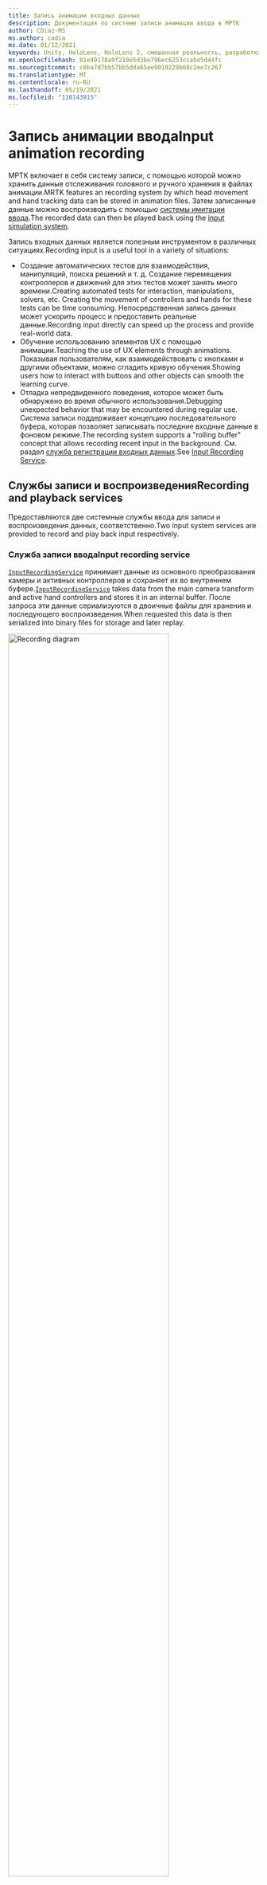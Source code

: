 ```yaml
---
title: Запись анимации входных данных
description: Документация по системе записи анимации ввода в МРТК
author: CDiaz-MS
ms.author: cadia
ms.date: 01/12/2021
keywords: Unity, HoloLens, HoloLens 2, смешанная реальность, разработка, MRTK
ms.openlocfilehash: 81e49178a9f218e5d3be796ec6253ccabe5d44fc
ms.sourcegitcommit: c0ba7d7bb57bb5dda65ee9019229b68c2ee7c267
ms.translationtype: MT
ms.contentlocale: ru-RU
ms.lasthandoff: 05/19/2021
ms.locfileid: "110143915"
---
```

# <a name="input-animation-recording"></a><span data-ttu-id="556f2-104">Запись анимации ввода</span><span class="sxs-lookup"><span data-stu-id="556f2-104">Input animation recording</span></span>

<span data-ttu-id="556f2-105">МРТК включает в себя систему записи, с помощью которой можно хранить данные отслеживания головного и ручного хранения в файлах анимации.</span><span class="sxs-lookup"><span data-stu-id="556f2-105">MRTK features an recording system by which head movement and hand tracking data can be stored in animation files.</span></span> <span data-ttu-id="556f2-106">Затем записанные данные можно воспроизводить с помощью [системы имитации ввода](input-simulation-service.md).</span><span class="sxs-lookup"><span data-stu-id="556f2-106">The recorded data can then be played back using the [input simulation system](input-simulation-service.md).</span></span>

<span data-ttu-id="556f2-107">Запись входных данных является полезным инструментом в различных ситуациях.</span><span class="sxs-lookup"><span data-stu-id="556f2-107">Recording input is a useful tool in a variety of situations:</span></span>

* <span data-ttu-id="556f2-108">Создание автоматических тестов для взаимодействия, манипуляций, поиска решений и т. д. Создание перемещения контроллеров и движений для этих тестов может занять много времени.</span><span class="sxs-lookup"><span data-stu-id="556f2-108">Creating automated tests for interaction, manipulations, solvers, etc. Creating the movement of controllers and hands for these tests can be time consuming.</span></span> <span data-ttu-id="556f2-109">Непосредственная запись данных может ускорить процесс и предоставить реальные данные.</span><span class="sxs-lookup"><span data-stu-id="556f2-109">Recording input directly can speed up the process and provide real-world data.</span></span>
* <span data-ttu-id="556f2-110">Обучение использованию элементов UX с помощью анимации.</span><span class="sxs-lookup"><span data-stu-id="556f2-110">Teaching the use of UX elements through animations.</span></span>
  <span data-ttu-id="556f2-111">Показывая пользователям, как взаимодействовать с кнопками и другими объектами, можно сгладить кривую обучения.</span><span class="sxs-lookup"><span data-stu-id="556f2-111">Showing users how to interact with buttons and other objects can smooth the learning curve.</span></span>
* <span data-ttu-id="556f2-112">Отладка непредвиденного поведения, которое может быть обнаружено во время обычного использования.</span><span class="sxs-lookup"><span data-stu-id="556f2-112">Debugging unexpected behavior that may be encountered during regular use.</span></span>
  <span data-ttu-id="556f2-113">Система записи поддерживает концепцию последовательного буфера, которая позволяет записывать последние входные данные в фоновом режиме.</span><span class="sxs-lookup"><span data-stu-id="556f2-113">The recording system supports a "rolling buffer" concept that allows recording recent input in the background.</span></span>
  <span data-ttu-id="556f2-114">См. раздел [служба регистрации входных данных](#input-recording-service).</span><span class="sxs-lookup"><span data-stu-id="556f2-114">See [Input Recording Service](#input-recording-service).</span></span>

## <a name="recording-and-playback-services"></a><span data-ttu-id="556f2-115">Службы записи и воспроизведения</span><span class="sxs-lookup"><span data-stu-id="556f2-115">Recording and playback services</span></span>

<span data-ttu-id="556f2-116">Предоставляются две системные службы ввода для записи и воспроизведения данных, соответственно.</span><span class="sxs-lookup"><span data-stu-id="556f2-116">Two input system services are provided to record and play back input respectively.</span></span>

### <a name="input-recording-service"></a><span data-ttu-id="556f2-117">Служба записи ввода</span><span class="sxs-lookup"><span data-stu-id="556f2-117">Input recording service</span></span>

<span data-ttu-id="556f2-118">[`InputRecordingService`](xref:Microsoft.MixedReality.Toolkit.Input.InputRecordingService) принимает данные из основного преобразования камеры и активных контроллеров и сохраняет их во внутреннем буфере.</span><span class="sxs-lookup"><span data-stu-id="556f2-118">[`InputRecordingService`](xref:Microsoft.MixedReality.Toolkit.Input.InputRecordingService) takes data from the main camera transform and active hand controllers and stores it in an internal buffer.</span></span> <span data-ttu-id="556f2-119">После запроса эти данные сериализуются в двоичные файлы для хранения и последующего воспроизведения.</span><span class="sxs-lookup"><span data-stu-id="556f2-119">When requested this data is then serialized into binary files for storage and later replay.</span></span>

<a target="_blank" href="../images/input-simulation/MRTK_InputAnimation_RecordingDiagram.png">
  <img src="../images/input-simulation/MRTK_InputAnimation_RecordingDiagram.png" title="Запись анимации ввода" width="80%" alt="Recording diagram" class="center" />
</a>

<span data-ttu-id="556f2-121">Чтобы начать запись входных данных, вызовите [`StartRecording`](xref:Microsoft.MixedReality.Toolkit.Input.IMixedRealityInputRecordingService.StartRecording) функцию.</span><span class="sxs-lookup"><span data-stu-id="556f2-121">To start recording input call the [`StartRecording`](xref:Microsoft.MixedReality.Toolkit.Input.IMixedRealityInputRecordingService.StartRecording) function.</span></span> <span data-ttu-id="556f2-122">[`StopRecording`](xref:Microsoft.MixedReality.Toolkit.Input.IMixedRealityInputRecordingService.StopRecording) приостанавливает запись (но не удаляет данные, записанные на данный момент [`DiscardRecordedInput`](xref:Microsoft.MixedReality.Toolkit.Input.IMixedRealityInputRecordingService.DiscardRecordedInput) ). при необходимости используйте для этого.</span><span class="sxs-lookup"><span data-stu-id="556f2-122">[`StopRecording`](xref:Microsoft.MixedReality.Toolkit.Input.IMixedRealityInputRecordingService.StopRecording) will pause recording (but not discard the data recorded so far, use [`DiscardRecordedInput`](xref:Microsoft.MixedReality.Toolkit.Input.IMixedRealityInputRecordingService.DiscardRecordedInput) to do this if needed).</span></span>

<span data-ttu-id="556f2-123">По умолчанию размер буфера записи ограничен 30 секундами.</span><span class="sxs-lookup"><span data-stu-id="556f2-123">By default the size of the recording buffer is limited to 30 seconds.</span></span> <span data-ttu-id="556f2-124">Это позволяет службе записи сохранять данные в фоновом режиме без накопления слишком большого объема данных, а затем при необходимости сохранить последние 30 секунд.</span><span class="sxs-lookup"><span data-stu-id="556f2-124">This allows the recording service to keep recording in the background without accumulating too much data, and then save the last 30 seconds when required.</span></span> <span data-ttu-id="556f2-125">Интервал времени можно изменить с помощью [`RecordingBufferTimeLimit`](xref:Microsoft.MixedReality.Toolkit.Input.IMixedRealityInputRecordingService.RecordingBufferTimeLimit) свойства, или запись может быть неограниченной с помощью [`UseBufferTimeLimit`](xref:Microsoft.MixedReality.Toolkit.Input.IMixedRealityInputRecordingService.UseBufferTimeLimit) параметра.</span><span class="sxs-lookup"><span data-stu-id="556f2-125">The time interval can be changed using the [`RecordingBufferTimeLimit`](xref:Microsoft.MixedReality.Toolkit.Input.IMixedRealityInputRecordingService.RecordingBufferTimeLimit) property, or recording can be unlimited using the [`UseBufferTimeLimit`](xref:Microsoft.MixedReality.Toolkit.Input.IMixedRealityInputRecordingService.UseBufferTimeLimit) option.</span></span>

<span data-ttu-id="556f2-126">Данные в буфере записи можно сохранить в двоичном файле с помощью функции [савеинпутаниматион](xref:Microsoft.MixedReality.Toolkit.Input.IMixedRealityInputRecordingService.SaveInputAnimation*) .</span><span class="sxs-lookup"><span data-stu-id="556f2-126">The data in the recording buffer can be saved in a binary file using the [SaveInputAnimation](xref:Microsoft.MixedReality.Toolkit.Input.IMixedRealityInputRecordingService.SaveInputAnimation*) function.</span></span>

<span data-ttu-id="556f2-127">Дополнительные сведения о формате двоичного файла см. в статье [Спецификация формата файла анимации ввода](input-animation-file-format.md).</span><span class="sxs-lookup"><span data-stu-id="556f2-127">For details on the binary file format see [Input Animation File Format Specification](input-animation-file-format.md).</span></span>

### <a name="input-playback-service"></a><span data-ttu-id="556f2-128">Входная служба воспроизведения</span><span class="sxs-lookup"><span data-stu-id="556f2-128">Input playback service</span></span>

<span data-ttu-id="556f2-129">[`InputPlaybackService`](xref:Microsoft.MixedReality.Toolkit.Input.InputPlaybackService) считывает двоичный файл со входными данными анимации, а затем применяет эти данные через [инпутсимулатионсервице](xref:Microsoft.MixedReality.Toolkit.Input.InputSimulationService) для повторного создания записанных перемещений.</span><span class="sxs-lookup"><span data-stu-id="556f2-129">[`InputPlaybackService`](xref:Microsoft.MixedReality.Toolkit.Input.InputPlaybackService) reads a binary file with input animation data and then applies this data through the [InputSimulationService](xref:Microsoft.MixedReality.Toolkit.Input.InputSimulationService) to recreate the recorded movements.</span></span>

<a target="_blank" href="../images/input-simulation/MRTK_InputAnimation_PlaybackDiagram.png">
  <img src="../images/input-simulation/MRTK_InputAnimation_PlaybackDiagram.png" title="Воспроизведение обратной анимации ввода" width="80%" alt="Play Back diagram" class="center" />
</a>

<span data-ttu-id="556f2-131">Чтобы начать воспроизводить анимацию ввода, она должна быть загружена из файла с помощью функции [лоадинпутаниматион](xref:Microsoft.MixedReality.Toolkit.Input.IMixedRealityInputPlaybackService.LoadInputAnimation*) .</span><span class="sxs-lookup"><span data-stu-id="556f2-131">To start playing back input animation it should be loaded from a file using the [LoadInputAnimation](xref:Microsoft.MixedReality.Toolkit.Input.IMixedRealityInputPlaybackService.LoadInputAnimation*) function.</span></span>

<span data-ttu-id="556f2-132">Вызов метода [Play](xref:Microsoft.MixedReality.Toolkit.Input.IMixedRealityInputPlaybackService.Play), [паузы](xref:Microsoft.MixedReality.Toolkit.Input.IMixedRealityInputPlaybackService.Play)или [остановки](xref:Microsoft.MixedReality.Toolkit.Input.IMixedRealityInputPlaybackService.Stop) для управления воспроизведением анимации.</span><span class="sxs-lookup"><span data-stu-id="556f2-132">Call [Play](xref:Microsoft.MixedReality.Toolkit.Input.IMixedRealityInputPlaybackService.Play), [Pause](xref:Microsoft.MixedReality.Toolkit.Input.IMixedRealityInputPlaybackService.Play), or [Stop](xref:Microsoft.MixedReality.Toolkit.Input.IMixedRealityInputPlaybackService.Stop) to control the animation playback.</span></span>

<span data-ttu-id="556f2-133">Текущее время анимации также можно контролировать непосредственно с помощью свойства [localtime](xref:Microsoft.MixedReality.Toolkit.Input.IMixedRealityInputPlaybackService.LocalTime) .</span><span class="sxs-lookup"><span data-stu-id="556f2-133">The current animation time can also be controlled directly with the [LocalTime](xref:Microsoft.MixedReality.Toolkit.Input.IMixedRealityInputPlaybackService.LocalTime) property.</span></span>

> [!WARNING]
> <span data-ttu-id="556f2-134">Циклический перебор или сброс анимации ввода или настройки [`LocalTime`](xref:Microsoft.MixedReality.Toolkit.Input.IMixedRealityInputPlaybackService.LocalTime) непосредственно путем очистки временной шкалы могут привести к непредвиденным результатам при обработке сцены!</span><span class="sxs-lookup"><span data-stu-id="556f2-134">Looping or resetting input animation or setting [`LocalTime`](xref:Microsoft.MixedReality.Toolkit.Input.IMixedRealityInputPlaybackService.LocalTime) directly by scrubbing the timeline may yield unexpected results when manipulating the scene!</span></span> <span data-ttu-id="556f2-135">Записываются только перемещения ввода, любые дополнительные изменения, такие как перемещение объектов или перевернутые коммутаторы, не будут сброшены.</span><span class="sxs-lookup"><span data-stu-id="556f2-135">Only the input movements are recorded, any additional changes such as moving objects or flipping switches will not be reset.</span></span> <span data-ttu-id="556f2-136">Обязательно перезагрузите сцену, если внесены необратимые изменения.</span><span class="sxs-lookup"><span data-stu-id="556f2-136">Make sure to reload the scene if irreversible changes have been made.</span></span>

### <a name="editor-tools-for-recording-and-playing-input-animation"></a><span data-ttu-id="556f2-137">Средства редактора для записи и воспроизведения анимации ввода</span><span class="sxs-lookup"><span data-stu-id="556f2-137">Editor tools for recording and playing input animation</span></span>

<span data-ttu-id="556f2-138">В редакторе Unity существует ряд средств для записи и изучения анимации ввода.</span><span class="sxs-lookup"><span data-stu-id="556f2-138">A number of tools exist in the Unity editor for recording and examining input animation.</span></span> <span data-ttu-id="556f2-139">Доступ к этим средствам можно получить в [окне средства моделирования ввода](input-simulation-service.md#input-simulation-tools-window), которое можно открыть из _набора средств для смешанной реальности > служебные программы > меню моделирования ввода_ .</span><span class="sxs-lookup"><span data-stu-id="556f2-139">These tools can be accessed in the [input simulation tools window](input-simulation-service.md#input-simulation-tools-window), which can be opened from the _Mixed Reality Toolkit > Utilities > Input Simulation_ menu.</span></span>

> [!NOTE]
> <span data-ttu-id="556f2-140">Запись и воспроизведение входных данных работают только в режиме воспроизведения.</span><span class="sxs-lookup"><span data-stu-id="556f2-140">Input recording and playback only works during play mode.</span></span>

<span data-ttu-id="556f2-141">Окно записи ввода имеет два режима:</span><span class="sxs-lookup"><span data-stu-id="556f2-141">The input recording window has two modes:</span></span>

* <span data-ttu-id="556f2-142">_Запись_ для записи входных данных в режиме воспроизведения и их сохранение в файлах анимации.</span><span class="sxs-lookup"><span data-stu-id="556f2-142">_Recording_ for recording input during play mode and saving it to animation files.</span></span>

  <span data-ttu-id="556f2-143">При переключении на кнопку запись [`InputRecordingService`](xref:Microsoft.MixedReality.Toolkit.Input.InputRecordingService) включается для записи входных данных.</span><span class="sxs-lookup"><span data-stu-id="556f2-143">When toggling on the recording button the [`InputRecordingService`](xref:Microsoft.MixedReality.Toolkit.Input.InputRecordingService) is enabled to record input.</span></span>
  <span data-ttu-id="556f2-144">При отключении кнопки записи отображается выбранный файл сохранение, а Записанная анимация ввода сохраняется в выбранном месте назначения.</span><span class="sxs-lookup"><span data-stu-id="556f2-144">When toggling off the recording button a file save selection is shown and the recorded input animation is saved to the selected destination.</span></span>

  <span data-ttu-id="556f2-145">В этом режиме можно также изменить ограничение времени буфера.</span><span class="sxs-lookup"><span data-stu-id="556f2-145">The buffer time limit can also be changed in this mode.</span></span>

* <span data-ttu-id="556f2-146">_Воспроизведение_ для загрузки файлов анимации и последующее повторное создание входных данных с помощью системы имитации ввода.</span><span class="sxs-lookup"><span data-stu-id="556f2-146">_Playback_ for loading animation files and then recreating input through the input simulation system.</span></span>

  <span data-ttu-id="556f2-147">Сначала необходимо загрузить анимацию в этом режиме.</span><span class="sxs-lookup"><span data-stu-id="556f2-147">An animation must be loaded in this mode first.</span></span> <span data-ttu-id="556f2-148">После записи входных данных в режиме записи Результирующая анимация загружается автоматически.</span><span class="sxs-lookup"><span data-stu-id="556f2-148">After recording input in recording mode the resulting animation is automatically loaded.</span></span> <span data-ttu-id="556f2-149">Можно также нажать кнопку "Загрузить", чтобы выбрать существующий файл анимации.</span><span class="sxs-lookup"><span data-stu-id="556f2-149">Alternatively click the "Load" button to select an existing animation file.</span></span>

  <span data-ttu-id="556f2-150">Кнопки управления временем слева направо:</span><span class="sxs-lookup"><span data-stu-id="556f2-150">The time control buttons from left to right are:</span></span>

  * <span data-ttu-id="556f2-151">_Сброс_ времени воспроизведения до начала анимации.</span><span class="sxs-lookup"><span data-stu-id="556f2-151">_Reset_ the playback time to the start of the animation.</span></span>
  * <span data-ttu-id="556f2-152">Постоянно _воспроизводить_ анимацию со временем.</span><span class="sxs-lookup"><span data-stu-id="556f2-152">_Play_ animation continuously over time.</span></span>
  * <span data-ttu-id="556f2-153">_Шаг_ вперед на один шаг.</span><span class="sxs-lookup"><span data-stu-id="556f2-153">_Step_ forward one time step.</span></span>

  <span data-ttu-id="556f2-154">Ползунок также можно использовать для очистки временной шкалы анимации.</span><span class="sxs-lookup"><span data-stu-id="556f2-154">The slider can also be used to scrub through the animation timeline.</span></span>

> [!WARNING]
> <span data-ttu-id="556f2-155">Циклическая или сброс анимации ввода или Очистка временной шкалы может привести к непредвиденным результатам при управлении сценой.</span><span class="sxs-lookup"><span data-stu-id="556f2-155">Looping or resetting input animation or scrubbing the timeline may yield unexpected results when manipulating the scene!</span></span> <span data-ttu-id="556f2-156">Записываются только перемещения ввода, любые дополнительные изменения, такие как перемещение объектов или перевернутые коммутаторы, не будут сброшены.</span><span class="sxs-lookup"><span data-stu-id="556f2-156">Only the input movements are recorded, any additional changes such as moving objects or flipping switches will not be reset.</span></span> <span data-ttu-id="556f2-157">Обязательно перезагрузите сцену, если внесены необратимые изменения.</span><span class="sxs-lookup"><span data-stu-id="556f2-157">Make sure to reload the scene if irreversible changes have been made.</span></span>
